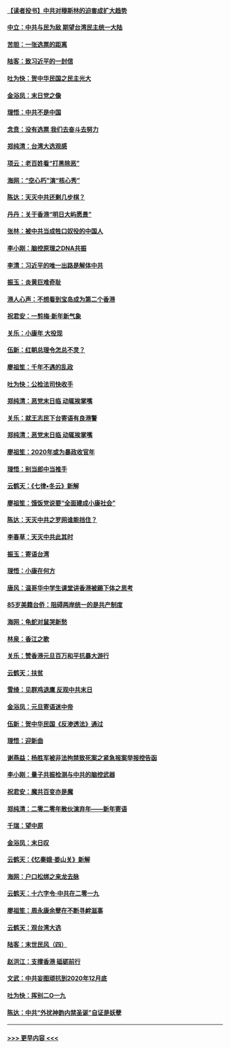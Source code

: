 #### [【读者投书】中共对穆斯林的迫害成扩大趋势](../pages/nsc993/n11791371.md?t=01151044) 
#### [中立：中共与民为敌 期望台湾民主统一大陆](../pages/nsc993/n11790392.md?t=01151044) 
#### [苦胆：一张选票的距离](../pages/nsc993/n11788914.md?t=01151044) 
#### [陆客：致习近平的一封信](../pages/nsc993/n11788867.md?t=01151044) 
#### [吐为快：贺中华民国之民主光大](../pages/nsc993/n11788618.md?t=01151044) 
#### [金浴凤：末日党之像](../pages/nsc993/n11787475.md?t=01151044) 
#### [理悟：中共不是中国](../pages/nsc993/n11787463.md?t=01151044) 
#### [念贲：没有选票  我们去奋斗去努力](../pages/nsc993/n11787398.md?t=01151044) 
#### [郑纯清：台湾大选观感](../pages/nsc993/n11786210.md?t=01151044) 
#### [项云：老百姓看“打黑除恶”](../pages/nsc993/n11785398.md?t=01151044) 
#### [海网：“空心朽”演“核心秀”](../pages/nsc993/n11783874.md?t=01151044) 
#### [陈达：天灭中共还剩几步棋？](../pages/nsc993/n11783719.md?t=01151044) 
#### [丹丹：关于香港“明日大屿愿景”](../pages/nsc993/n11783273.md?t=01151044) 
#### [张林：被中共当成牲口奴役的中国人](../pages/nsc993/n11782397.md?t=01151044) 
#### [李小刚：脑控原理之DNA共振](../pages/nsc993/n11780962.md?t=01151044) 
#### [李清：习近平的唯一出路是解体中共](../pages/nsc993/n11780866.md?t=01151044) 
#### [振玉：炎黄巨难奇耻](../pages/nsc993/n11779632.md?t=01151044) 
#### [港人心声：不想看到宝岛成为第二个香港](../pages/nsc993/n11778817.md?t=01151044) 
#### [祝君安：一剪梅‧新年新气象](../pages/nsc993/n11776340.md?t=01151044) 
#### [关乐：小康年 大役现](../pages/nsc993/n11774213.md?t=01151044) 
#### [伍新：红朝总理令怎总不灵？](../pages/nsc993/n11770813.md?t=01151044) 
#### [廖祖笙：千年不遇的乱政](../pages/nsc993/n11770373.md?t=01151044) 
#### [吐为快：公检法司快收手](../pages/nsc993/n11770359.md?t=01151044) 
#### [郑纯清：恶党末日临 动辄挨掌嘴](../pages/nsc993/n11769912.md?t=01151044) 
#### [关乐：就王志民下台寄语有良港警](../pages/nsc993/n11769903.md?t=01151044) 
#### [郑纯清：恶党末日临 动辄挨掌嘴](../pages/nsc993/n11769356.md?t=01151044) 
#### [廖祖笙：2020年或为暴政收官年](../pages/nsc993/n11768216.md?t=01151044) 
#### [理悟：别当郎中当推手](../pages/nsc993/n11768243.md?t=01151044) 
#### [云鹤天：《七律▪冬云》新解](../pages/nsc993/n11768204.md?t=01151044) 
#### [廖祖笙：饿饭党说要“全面建成小康社会”](../pages/nsc993/n11767482.md?t=01151044) 
#### [陈达：天灭中共之罗网谁能挡住？](../pages/nsc993/n11767465.md?t=01151044) 
#### [李春草：天灭中共此其时](../pages/nsc993/n11767452.md?t=01151044) 
#### [振玉：寄语台湾](../pages/nsc993/n11767432.md?t=01151044) 
#### [理悟：小康在何方](../pages/nsc993/n11767394.md?t=01151044) 
#### [唐风：温哥华中学生课堂讲香港被踢下体之思考](../pages/nsc993/n11766848.md?t=01151044) 
#### [85岁美籍台侨：阻碍两岸统一的是共产制度](../pages/nsc993/n11765043.md?t=01151044) 
#### [海网：龟蛇对鼠哭新愁](../pages/nsc993/n11764895.md?t=01151044) 
#### [林泉：香江之歌](../pages/nsc993/n11764415.md?t=01151044) 
#### [关乐：赞香港元旦百万和平抗暴大游行](../pages/nsc993/n11764382.md?t=01151044) 
#### [云鹤天：扶贫](../pages/nsc993/n11764245.md?t=01151044) 
#### [雪绮：见群鸡退鹰  反观中共末日](../pages/nsc993/n11762112.md?t=01151044) 
#### [金浴凤：元旦寄语迷中帝](../pages/nsc993/n11761788.md?t=01151044) 
#### [伍新：贺中华民国《反渗透法》通过](../pages/nsc993/n11761994.md?t=01151044) 
#### [理悟：迎新曲](../pages/nsc993/n11761152.md?t=01151044) 
#### [谢燕益：杨胜军被非法拘禁致死案之紧急报案举报控告函](../pages/nsc993/n11756134.md?t=01151044) 
#### [李小刚：量子共振检测与中共的脑控武器](../pages/nsc993/n11754518.md?t=01151044) 
#### [祝君安：魔共百变亦是魔](../pages/nsc993/n11754469.md?t=01151044) 
#### [郑纯清：二零二零年散伙演弃年——新年寄语](../pages/nsc993/n11754195.md?t=01151044) 
#### [千瑞：望中原](../pages/nsc993/n11754159.md?t=01151044) 
#### [金浴凤：末日叹](../pages/nsc993/n11752359.md?t=01151044) 
#### [云鹤天：《忆秦娥‧娄山关》新解](../pages/nsc993/n11752348.md?t=01151044) 
#### [海网：户口松绑之来龙去脉](../pages/nsc993/n11752328.md?t=01151044) 
#### [云鹤天：十六字令‧中共在二零一九](../pages/nsc993/n11752305.md?t=01151044) 
#### [廖祖笙：周永康余孽在不断寻衅滋事](../pages/nsc993/n11751013.md?t=01151044) 
#### [云鹤天：观台湾大选](../pages/nsc993/n11751007.md?t=01151044) 
#### [陆客：末世民风（四）](../pages/nsc993/n11749203.md?t=01151044) 
#### [赵洪江：支撑香港 砥砺前行](../pages/nsc993/n11748482.md?t=01151044) 
#### [文武：中共妄图顽抗到2020年12月底](../pages/nsc993/n11748446.md?t=01151044) 
#### [吐为快：挥别二O一九](../pages/nsc993/n11748411.md?t=01151044) 
#### [陈达：中共“外扰神韵内禁圣诞”自证是妖孽](../pages/nsc993/n11748226.md?t=01151044) 

----
#### [ >>> 更早内容 <<< ](../indexes/nsc993-earlier.md)

